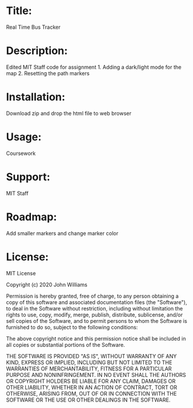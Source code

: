 <h1>Title:</h1>
Real Time Bus Tracker

<h1>Description:</h1>
Edited MIT Staff code for assignment
1. Adding a dark/light mode for the map
2. Resetting the path markers

<h1>Installation:</h1>
Download zip and drop the html file to web browser

<h1>Usage:</h1>
Coursework

<h1>Support:</h1>
MIT Staff

<h1>Roadmap:</h1>
Add smaller markers and change marker color

<h1>License:</h1>
MIT License

Copyright (c) 2020 John Williams

Permission is hereby granted, free of charge, to any person obtaining a copy of this software and associated documentation files (the "Software"), to deal in the Software without restriction, including without limitation the rights to use, copy, modify, merge, publish, distribute, sublicense, and/or sell copies of the Software, and to permit persons to whom the Software is furnished to do so, subject to the following conditions:

The above copyright notice and this permission notice shall be included in all copies or substantial portions of the Software.

THE SOFTWARE IS PROVIDED "AS IS", WITHOUT WARRANTY OF ANY KIND, EXPRESS OR IMPLIED, INCLUDING BUT NOT LIMITED TO THE WARRANTIES OF MERCHANTABILITY, FITNESS FOR A PARTICULAR PURPOSE AND NONINFRINGEMENT. IN NO EVENT SHALL THE AUTHORS OR COPYRIGHT HOLDERS BE LIABLE FOR ANY CLAIM, DAMAGES OR OTHER LIABILITY, WHETHER IN AN ACTION OF CONTRACT, TORT OR OTHERWISE, ARISING FROM, OUT OF OR IN CONNECTION WITH THE SOFTWARE OR THE USE OR OTHER DEALINGS IN THE SOFTWARE.
